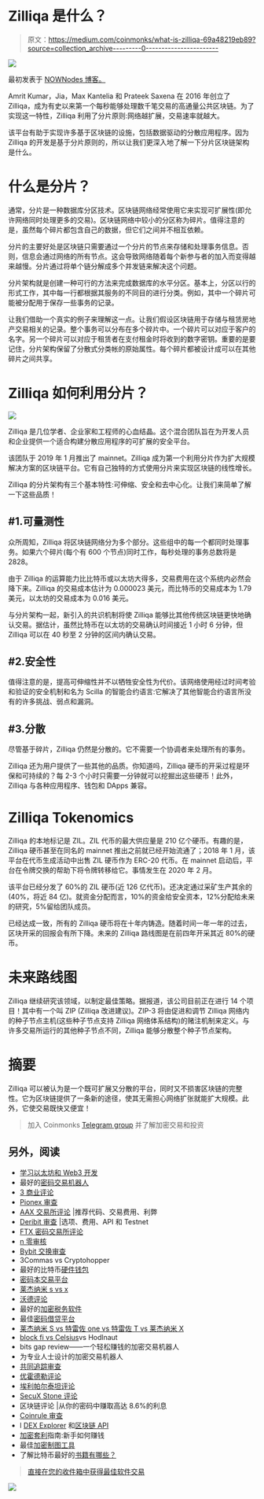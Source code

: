 # Zilliqa 是什么？

> 原文：<https://medium.com/coinmonks/what-is-zilliqa-69a48219eb89?source=collection_archive---------0----------------------->

![](img/cfee8eebef66ff17200dbad116abc416.png)

最初发表于 [NOWNodes 博客。](https://nownodes.io/blog/what-is-zilliqa)

Amrit Kumar，Jia，Max Kantelia 和 Prateek Saxena 在 2016 年创立了 Zilliqa，成为有史以来第一个每秒能够处理数千笔交易的高通量公共区块链。为了实现这一特性，Zilliqa 利用了分片原则:网络越扩展，交易速率就越大。

该平台有助于实现许多基于区块链的设施，包括数据驱动的分散应用程序。因为 Zilliqa 的开发是基于分片原则的，所以让我们更深入地了解一下分片区块链架构是什么。

# 什么是分片？

通常，分片是一种数据库分区技术。区块链网络经常使用它来实现可扩展性(即允许网络同时处理更多的交易)。区块链网络中较小的分区称为碎片。值得注意的是，虽然每个碎片都包含自己的数据，但它们之间并不相互依赖。

分片的主要好处是区块链只需要通过一个分片的节点来存储和处理事务信息。否则，信息会通过网络的所有节点。这会导致网络随着每个新参与者的加入而变得越来越慢。分片通过将单个链分解成多个并发链来解决这个问题。

分片架构就是创建一种可行的方法来完成数据库的水平分区。基本上，分区以行的形式工作，其中每一行都根据其服务的不同目的进行分类。例如，其中一个碎片可能被分配用于保存一些事务的记录。

让我们借助一个真实的例子来理解这一点。让我们假设区块链用于存储与租赁房地产交易相关的记录。整个事务可以分布在多个碎片中。一个碎片可以对应于客户的名字。另一个碎片可以对应于租赁者在支付租金时将收到的数字密钥。重要的是要记住，分片架构保留了分散式分类帐的原始属性。每个碎片都被设计成可以在其他碎片之间共享。

# Zilliqa 如何利用分片？

![](img/09febfe6b3a05a3a47a0f0d0a08628cd.png)

Zilliqa 是几位学者、企业家和工程师的心血结晶。这个混合团队旨在为开发人员和企业提供一个适合构建分散应用程序的可扩展的安全平台。

该团队于 2019 年 1 月推出了 mainnet。Zilliqa 成为第一个利用分片作为扩大规模解决方案的区块链平台。它有自己独特的方式使用分片来实现区块链的线性增长。

Zilliqa 的分片架构有三个基本特性:可伸缩、安全和去中心化。让我们来简单了解一下这些品质！

## #1.可量测性

众所周知，Zilliqa 将区块链网络分为多个部分。这些组中的每一个都同时处理事务。如果六个碎片(每个有 600 个节点)同时工作，每秒处理的事务总数将是 2828。

由于 Zilliqa 的运算能力比比特币或以太坊大得多，交易费用在这个系统内必然会降下来。Zilliqa 的交易成本估计为 0.000023 美元，而比特币的交易成本为 1.79 美元，以太坊的交易成本为 0.016 美元。

与分片架构一起，新引入的共识机制将使 Zilliqa 能够比其他传统区块链更快地确认交易。据估计，虽然比特币在以太坊的交易确认时间接近 1 小时 6 分钟，但 Zilliqa 可以在 40 秒至 2 分钟的区间内确认交易。

## #2.安全性

值得注意的是，提高可伸缩性并不以牺牲安全性为代价。该网络使用经过时间考验和验证的安全机制和名为 Scilla 的智能合约语言:它解决了其他智能合约语言所没有的许多挑战、弱点和漏洞。

## #3.分散

尽管基于碎片，Zilliqa 仍然是分散的。它不需要一个协调者来处理所有的事务。

Zilliqa 还为用户提供了一些其他的品质。你知道吗，Zilliqa 硬币的开采过程是环保和可持续的？每 2-3 个小时只需要一分钟就可以挖掘出这些硬币！此外，Zilliqa 与各种应用程序、钱包和 DApps 兼容。

# Zilliqa Tokenomics

Zilliqa 的本地标记是 ZIL。ZIL 代币的最大供应量是 210 亿个硬币。有趣的是，Zilliqa 硬币甚至在同名的 mainnet 推出之前就已经开始流通了；2018 年 1 月，该平台在代币生成活动中出售 ZIL 硬币作为 ERC-20 代币。在 mainnet 启动后，平台在令牌交换的帮助下将令牌转移给它。事情发生在 2020 年 2 月。

该平台已经分发了 60%的 ZIL 硬币(近 126 亿代币)。还决定通过采矿生产其余的(40%，将近 84 亿)。就资金分配而言，10%的资金给安全资本，12%分配给未来的研究，5%留给团队成员。

已经达成一致，所有的 Zilliqa 硬币将在十年内铸造。随着时间一年一年的过去，区块开采的回报会有所下降。未来的 Zilliqa 路线图是在前四年开采其近 80%的硬币。

# 未来路线图

Zilliqa 继续研究该领域，以制定最佳策略。据报道，该公司目前正在进行 14 个项目！其中有一个叫 ZIP (Zilliqa 改进建议)。ZIP-3 将由促进和调节 Zilliqa 网络内的种子节点主机(这些种子节点支持 Zilliqa 网络体系结构)的赌注机制来定义。与许多交易所运行的其他种子节点不同，Zilliqa 能够分散整个种子节点架构。

# 摘要

Zilliqa 可以被认为是一个既可扩展又分散的平台，同时又不损害区块链的完整性。它为区块链提供了一条新的途径，使其无需担心网络扩张就能扩大规模。此外，它使交易既快又便宜！

> 加入 Coinmonks [Telegram group](https://t.me/joinchat/EPmjKpNYwRMsBI4p) 并了解加密交易和投资

## 另外，阅读

*   [学习以太坊和 Web3 开发](http://blog.coincodecap.com/go/learn)
*   最好的[密码交易机器人](/coinmonks/crypto-trading-bot-c2ffce8acb2a)
*   [3 商业评论](/coinmonks/3commas-review-an-excellent-crypto-trading-bot-2020-1313a58bec92)
*   [Pionex 审查](/coinmonks/pionex-review-exchange-with-crypto-trading-bot-1e459d0191ea)
*   [AAX 交易所评论](/coinmonks/aax-exchange-review-2021-67c5ea09330c) |推荐代码、交易费用、利弊
*   [Deribit 审查](/coinmonks/deribit-review-options-fees-apis-and-testnet-2ca16c4bbdb2) |选项、费用、API 和 Testnet
*   [FTX 密码交易所评论](/coinmonks/ftx-crypto-exchange-review-53664ac1198f)
*   [n 零审核](/coinmonks/ngrave-zero-review-c465cf8307fc)
*   [Bybit 交换审查](/coinmonks/bybit-exchange-review-dbd570019b71)
*   3Commas vs Cryptohopper
*   最好的比特币[硬件钱包](/coinmonks/the-best-cryptocurrency-hardware-wallets-of-2020-e28b1c124069?source=friends_link&sk=324dd9ff8556ab578d71e7ad7658ad7c)
*   [密码本交易平台](/coinmonks/top-10-crypto-copy-trading-platforms-for-beginners-d0c37c7d698c)
*   [莱杰纳米 s vs x](https://blog.coincodecap.com/ledger-nano-s-vs-x)
*   [沃德评论](https://blog.coincodecap.com/vauld-review)
*   最好的[加密税务软件](/coinmonks/best-crypto-tax-tool-for-my-money-72d4b430816b)
*   最佳[密码借贷平台](/coinmonks/top-5-crypto-lending-platforms-in-2020-that-you-need-to-know-a1b675cec3fa)
*   [莱杰纳米 S vs 特雷佐 one vs 特雷佐 T vs 莱杰纳米 X](https://blog.coincodecap.com/ledger-nano-s-vs-trezor-one-ledger-nano-x-trezor-t)
*   [block fi vs Celsius](/coinmonks/blockfi-vs-celsius-vs-hodlnaut-8a1cc8c26630)vs Hodlnaut
*   bits gap review——一个轻松赚钱的加密交易机器人
*   为专业人士设计的加密交易机器人
*   [共同追踪审查](/coinmonks/cointracking-review-a-reliable-cryptocurrency-tax-software-5114e3eb5737)
*   [优霍德勒评论](/coinmonks/youhodler-4-easy-ways-to-make-money-98969b9689f2)
*   [埃利帕尔泰坦评论](/coinmonks/ellipal-titan-review-85e9071dd029)
*   [SecuX Stone 评论](https://blog.coincodecap.com/secux-stone-hardware-wallet-review)
*   区块链评论 |从你的密码中赚取高达 8.6%的利息
*   [Coinrule 审查](https://blog.coincodecap.com/coinrule-review-a-perfect-trading-bot)
*   l [DEX Explorer](https://explorer.bitquery.io/ethereum/dex) 和[区块链 API](https://explorer.bitquery.io/graphql)
*   [加密套利](/coinmonks/crypto-arbitrage-guide-how-to-make-money-as-a-beginner-62bfe5c868f6)指南:新手如何赚钱
*   最佳[加密制图工具](/coinmonks/what-are-the-best-charting-platforms-for-cryptocurrency-trading-85aade584d80)
*   了解比特币最好的[书籍有哪些？](/coinmonks/what-are-the-best-books-to-learn-bitcoin-409aeb9aff4b)

> [直接在您的收件箱中获得最佳软件交易](/coinmonks/newsletters/coinmonks)

[![](img/160ce73bd06d46c2250251e7d5969f9d.png)](https://medium.com/coinmonks/newsletters/coinmonks)